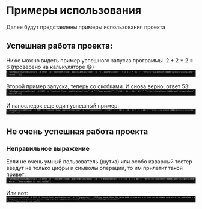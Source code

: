 # Примеры использования

Далее будут представлены примеры использования проекта

## Успешная работа проекта:

Ниже можно видеть пример успешного запуска программы. 2 + 2 * 2 = 6 (проверено на калькуляторе :smile:)  
![Успешный пример 1](https://github.com/Vyber777/NetCalculatorGolang/blob/main/screenshots/image1.PNG?raw=true)

Второй пример запуска, теперь со скобками. И снова верно, ответ 53:  
![Успешный пример 2](https://github.com/Vyber777/NetCalculatorGolang/blob/main/screenshots/image2.PNG?raw=true)

И напоследок еще один успешный пример:  
![Успешный пример 3](https://github.com/Vyber777/NetCalculatorGolang/blob/main/screenshots/image3.PNG?raw=true)

## Не очень успешная работа проекта

### Неправильное выражение

Если не очень умный пользователь (шутка) или особо каварный тестер введут не только цифры и символы операций, то им прилетит такой привет:  
![Неуспешный пример 1](https://github.com/Vyber777/NetCalculatorGolang/blob/main/screenshots/image4.PNG?raw=true)

Или вот:  
![Неуспешный пример 2](https://github.com/Vyber777/NetCalculatorGolang/blob/main/screenshots/image5.PNG?raw=true)
